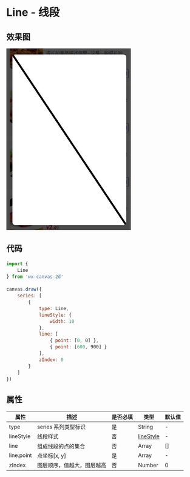 # Line - 线段

## 效果图
![](../images/screenshot_1605709694302.png)

## 代码
```js
import {
    Line
} from 'wx-canvas-2d'

canvas.draw({
    series: [
        {
            type: Line,
            lineStyle: {
                width: 10
            },
            line: [
                { point: [0, 0] },
                { point: [600, 900] }
            ],
            zIndex: 0
        }
    ]
})
```

## 属性
| 属性 | 描述 | 是否必填 | 类型 | 默认值|
| --- | --- | --- | --- | --- |
| type | series 系列类型标识 | 是 | String | - |
| lineStyle | 线段样式 | 否 | [lineStyle](../common/lineStyle.md) | - |
| line | 组成线段的点的集合 | 否 | Array | [] |
| line.point | 点坐标[x, y] | 是 | Array | - |
| zIndex | 图层顺序，值越大，图层越高 | 否 | Number | 0 |
